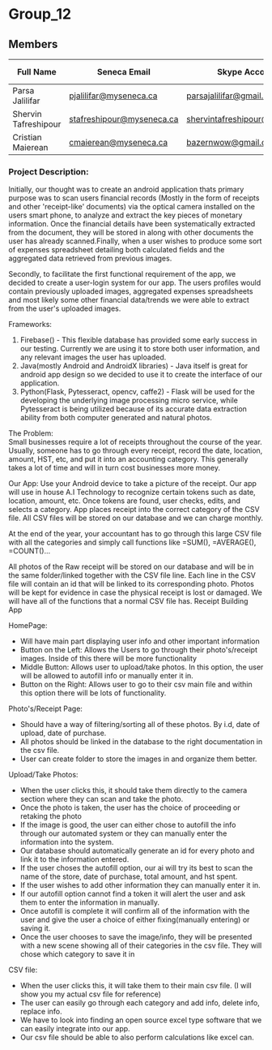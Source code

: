 # Group_12

## Members

| Full Name            | Seneca Email              | Skype Account                 | GitHub Username  | GitHub Email                  |
| -------------------- | ------------------------- | ----------------------------- | ---------------- | ----------------------------- |
| Parsa Jalilifar      | pjalilifar@myseneca.ca    | parsajalilifar@gmail.com      | Parsa-jalilifar  | parsajalilifar@gmail.com      |
| Shervin Tafreshipour | stafreshipour@myseneca.ca | shervintafreshipour@gmail.com | shervintafreshi  | shervintafreshipour@gmail.com |
| Cristian Maierean    | cmaierean@myseneca.ca     | bazernwow@gmail.com           | CristianMaierean | bazernwow@gmail.com           |



### Project Description:

Initially, our thought was to create an android application thats primary purpose was to scan users financial records (Mostly in the form of receipts and other 'receipt-like' documents) via the optical camera installed on the users smart phone, to analyze and extract the key pieces of monetary information. Once the financial details have been systematically extracted from the document, they will be stored in along with other documents the user has already scanned.Finally, when a user wishes to produce some sort of expenses spreadsheet detailing both calculated fields and the aggregated data retrieved from previous images.

Secondly, to facilitate the first functional requirement of the app, we decided to create a user-login system for our app. The users profiles would contain previously uploaded images, aggregated expenses spreadsheets and most likely some other financial data/trends we were able to extract from the user's uploaded images.

Frameworks:

1. Firebase() - This flexible database has provided some early success in our testing. Currently we are using it to store both user information, and any relevant images the user has uploaded.
2. Java(mostly Android and AndroidX libraries) - Java itself is great for android app design so we decided to use it to create the interface of our application.
3. Python(Flask, Pytesseract, opencv, caffe2) - Flask will be used for the developing the underlying image processing micro service, while Pytesseract is being utilized because of its accurate data extraction ability from both computer generated and natural photos.

The Problem:  
 Small businesses require a lot of receipts throughout the course of the year. Usually, someone has to go through every receipt, record the date, location, amount, HST, etc, and put it into an accounting category. This generally takes a lot of time and will in turn cost businesses more money.

Our App:
Use your Android device to take a picture of the receipt. Our app will use in house A.I Technology to recognize certain tokens such as date, location, amount, etc. Once tokens are found, user checks, edits, and selects a category. App places receipt into the correct category of the CSV file. All CSV files will be stored on our database and we can charge monthly.

At the end of the year, your accountant has to go through this large CSV file with all the categories and simply call functions like =SUM(), =AVERAGE(), =COUNT()...

All photos of the Raw receipt will be stored on our database and will be in the same folder/linked together with the CSV file line. Each line in the CSV file will contain an id that will be linked to its corresponding photo. Photos will be kept for evidence in case the physical receipt is lost or damaged. We will have all of the functions that a normal CSV file has.
Receipt Building App

HomePage:

- Will have main part displaying user info and other important information
- Button on the Left: Allows the Users to go through their photo's/receipt images. Inside of this there will be more functionality
- Middle Button: Allows user to upload/take photos. In this option, the user will be allowed to autofill info or manually enter it in.
- Button on the Right: Allows user to go to their csv main file and within this option there will be lots of functionality.

Photo's/Receipt Page:

- Should have a way of filtering/sorting all of these photos. By i.d, date of upload, date of purchase.
- All photos should be linked in the database to the right documentation in the csv file.
- User can create folder to store the images in and organize them better.

Upload/Take Photos:

- When the user clicks this, it should take them directly to the camera section where they can scan and take the photo.
- Once the photo is taken, the user has the choice of proceeding or retaking the photo
- If the image is good, the user can either chose to autofill the info through our automated system or they can manually enter the information into the system.
- Our database should automatically generate an id for every photo and link it to the information entered.
- If the user choses the autofill option, our ai will try its best to scan the name of the store, date of purchase, total amount, and hst spent.
- If the user wishes to add other information they can manually enter it in.
- If our autofill option cannot find a token it will alert the user and ask them to enter the information in manually.
- Once autofill is complete it will confirm all of the information with the user and give the user a choice of either fixing(manually entering) or saving it.
- Once the user chooses to save the image/info, they will be presented with a new scene showing all of their categories in the csv file. They will chose which category to save it in

CSV file:

- When the user clicks this, it will take them to their main csv file. (I will show you my actual csv file for reference)
- The user can easily go through each category and add info, delete info, replace info.
- We have to look into finding an open source excel type software that we can easily integrate into our app.
- Our csv file should be able to also perform calculations like excel can.

